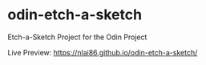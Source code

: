 # odin-etch-a-sketch
Etch-a-Sketch Project for the Odin Project

Live Preview: https://nlai86.github.io/odin-etch-a-sketch/